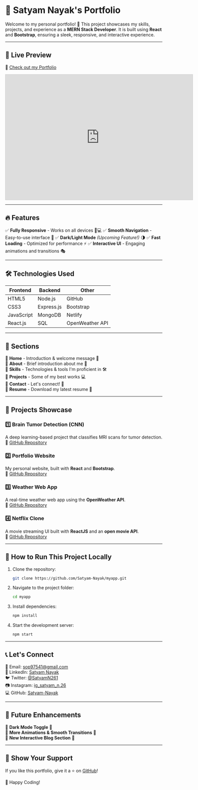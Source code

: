 # 🌟 Satyam Nayak's Portfolio

Welcome to my personal portfolio! 🚀 This project showcases my skills, projects, and experience as a **MERN Stack Developer**. It is built using **React** and **Bootstrap**, ensuring a sleek, responsive, and interactive experience.

---

## 🎨 Live Preview

🔗 [Check out my Portfolio](https://satyam-n26-port-app.vercel.app/)

<iframe src="https://satyam-n26-port-app.vercel.app/" width="600" height="400" style="border:1px solid #ccc;"></iframe>

---

## 🔥 Features

✅ **Fully Responsive** - Works on all devices 📱💻
✅ **Smooth Navigation** - Easy-to-use interface 🧭
✅ **Dark/Light Mode** *(Upcoming Feature!)* 🌗
✅ **Fast Loading** - Optimized for performance ⚡
✅ **Interactive UI** - Engaging animations and transitions 🎭

---

## 🛠️ Technologies Used

| Frontend   | Backend    | Other           |
| ---------- | ---------- | --------------- |
| HTML5      | Node.js    | GitHub          |
| CSS3       | Express.js | Bootstrap       |
| JavaScript | MongoDB    | Netlify         |
| React.js   | SQL        | OpenWeather API |

---

## 📌 Sections

🔹 **Home** - Introduction & welcome message 👋\
🔹 **About** - Brief introduction about me 🎤\
🔹 **Skills** - Technologies & tools I'm proficient in 🛠️\
🔹 **Projects** - Some of my best works 💻\
🔹 **Contact** - Let's connect! 📩\
🔹 **Resume** - Download my latest resume 📄

---

## 🚀 Projects Showcase

### 1️⃣ Brain Tumor Detection (CNN)

A deep learning-based project that classifies MRI scans for tumor detection.\
🔗 [GitHub Repository](https://github.com/Satyam-Nayak/Brain-Tumor-Classification-Using-Deep-Learning-Algorithms)

### 2️⃣ Portfolio Website

My personal website, built with **React** and **Bootstrap**.\
🔗 [GitHub Repository](https://github.com/Satyam-Nayak/myapp)

### 3️⃣ Weather Web App

A real-time weather web app using the **OpenWeather API**.\
🔗 [GitHub Repository](https://github.com/Satyam-Nayak/weather-website)

### 4️⃣ Netflix Clone

A movie streaming UI built with **ReactJS** and an **open movie API**.\
🔗 [GitHub Repository](https://github.com/Satyam-Nayak/netflix-clone)

---

## 🚀 How to Run This Project Locally

1. Clone the repository:

   ```bash
   git clone https://github.com/Satyam-Nayak/myapp.git
   ```

2. Navigate to the project folder:

   ```bash
   cd myapp
   ```

3. Install dependencies:

   ```bash
   npm install
   ```

4. Start the development server:

   ```bash
   npm start
   ```

---

## 📞 Let's Connect

📧 Email: [sop97541@gmail.com](mailto:sop97541@gmail.com)\
🔗 LinkedIn: [Satyam Nayak](https://www.linkedin.com/in/satyam-nayak-26june2002/)\
🐦 Twitter: [@SatyamN261](https://twitter.com/SatyamN261)\
📷 Instagram: [ig\_satyam\_n.26](https://www.instagram.com/ig_satyam_n.26/)\
💻 GitHub: [Satyam-Nayak](https://github.com/Satyam-Nayak)

---

## 🎯 Future Enhancements

🔹 **Dark Mode Toggle** 🌙\
🔹 **More Animations & Smooth Transitions** 🎨\
🔹 **New Interactive Blog Section** 📝

---

## 💖 Show Your Support

If you like this portfolio, give it a ⭐ on [GitHub](https://github.com/Satyam-Nayak/myapp)!

🚀 Happy Coding!


